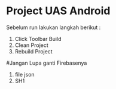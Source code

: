 # Project UAS Android

Sebelum run lakukan langkah berikut :

1. Click Toolbar Build
2. Clean Project
3. Rebuild Project

#Jangan Lupa ganti Firebasenya
1. file json
2. SH1
